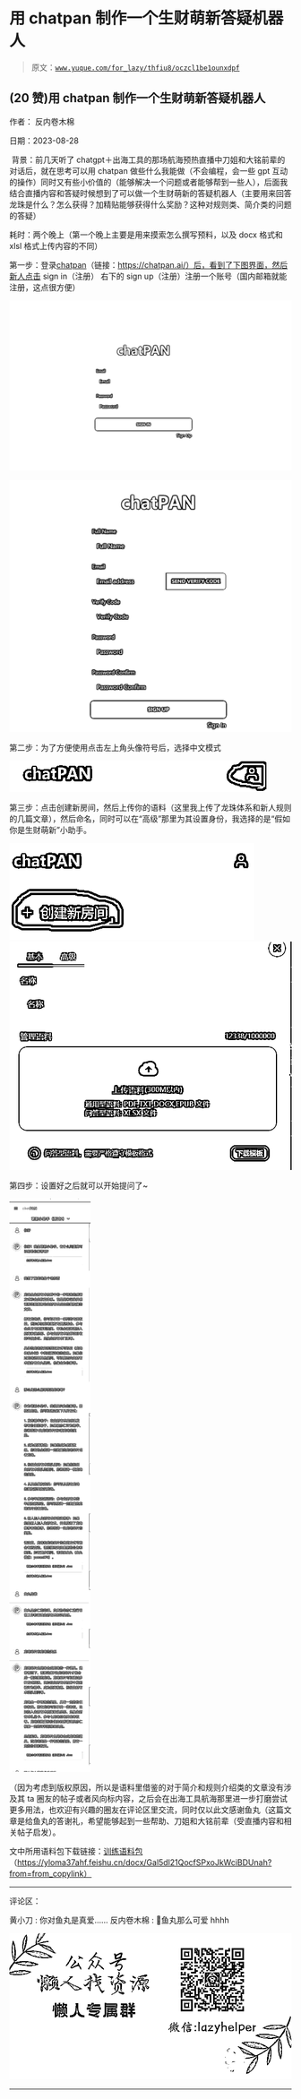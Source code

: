 # 用 chatpan 制作一个生财萌新答疑机器人

> 原文：[`www.yuque.com/for_lazy/thfiu8/oczcl1be1ounxdpf`](https://www.yuque.com/for_lazy/thfiu8/oczcl1be1ounxdpf)

## (20 赞)用 chatpan 制作一个生财萌新答疑机器人

作者： 反内卷木棉

日期：2023-08-28

 背景：前几天听了 chatgpt＋出海工具的那场航海预热直播中刀姐和大铭前辈的对话后，就在思考可以用 chatpan 做些什么我能做（不会编程，会一些 gpt 互动的操作）同时又有些小价值的（能够解决一个问题或者能够帮到一些人），后面我结合直播内容和答疑时候想到了可以做一个生财萌新的答疑机器人（主要用来回答龙珠是什么？怎么获得？加精贴能够获得什么奖励？这种对规则类、简介类的问题的答疑）

耗时：两个晚上（第一个晚上主要是用来摸索怎么撰写预料，以及 docx 格式和 xlsl 格式上传内容的不同）

第一步：登录[chatpan](https://chatpan.ai/)（链接：https://chatpan.ai/）后，看到了下图界面，然后新人点击 sign in（注册） 右下的 sign up（注册）注册一个账号（国内邮箱就能注册，这点很方便）

![](img/5f565f158bb2af7bbaf72599f926e637.png)

![](img/0b923dbce4954251c509d97dc62aca8e.png)

第二步：为了方便使用点击左上角头像符号后，选择中文模式

![](img/3394b8d075a9aab92a89cc70f4e3900f.png)

第三步：点击创建新房间，然后上传你的语料（这里我上传了龙珠体系和新人规则的几篇文章），然后命名，同时可以在“高级”那里为其设置身份，我选择的是“假如你是生财萌新”小助手。

![](img/606d20284317bc70fb216b67b903d38c.png)![](img/2c2623cc738f4abb8282808f68a5aeba.png)

第四步：设置好之后就可以开始提问了~

![](img/8a7a3487ab6172fde0708a1dc567c708.png)

（因为考虑到版权原因，所以是语料里借鉴的对于简介和规则介绍类的文章没有涉及其 ta 圈友的帖子或者风向标内容，之后会在出海工具航海那里进一步打磨尝试更多用法，也欢迎有兴趣的圈友在评论区里交流，同时仅以此文感谢鱼丸（这篇文章是给鱼丸的答谢礼，希望能够起到一些帮助、刀姐和大铭前辈（受直播内容和相关帖子启发）。

文中所用语料包下载链接：[训练语料包](https://yloma37ahf.feishu.cn/docx/Gal5dl21QocfSPxoJkWciBDUnah?from=from_copylink)（https://yloma37ahf.feishu.cn/docx/Gal5dl21QocfSPxoJkWciBDUnah?from=from_copylink）

* * *

评论区：

黄小刀 : 你对鱼丸是真爱……
反内卷木棉 : 🥺鱼丸那么可爱 hhhh

![](img/1c37d505930596d12a88ab23e11aa07a.png)

* * *